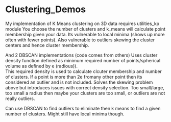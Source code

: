 # Clustering_Demos
My implementation of K Means clustering on 3D data
requires utilities_kp module
You choose the number of clusters and k_means will calculate point membership given your data.  Its vulnerable to local minima (shows up 
more often with fewer points).  Also vulnerable to outliers skewing the cluster centers and hence cluster membership. 

And 2 DBSCAN implementations (code comes from others)
Uses cluster density function defined as minimum required number of points/spherical volume as defined by e (radious)).  
This required density is used to calculate clcuter membership and number of clusters.  If a point is more than 2e fromany other point
then its considered an outlier and is not included.  Solves the skewing problem above but introduces issues with correct density
selection.  Too small/large, too small a radius then maybe your clusters are too small, or outliers are not really outliers.

Can use DBSCAN to find outliers to eliminate then k means to find a given number of clusters.  Might still have local minima though.
